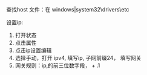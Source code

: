 查找host 文件：在 windows|system32\drivers\etc 
 
设置ip:
1.  打开状态
2.  点击属性
3.  点击ip设置编辑
4.  选择手动，打开 ipv4, 填写ip, 子网前缀24， 填写网关 
5.  网关规则：ip,的前三位数字段， + .1
